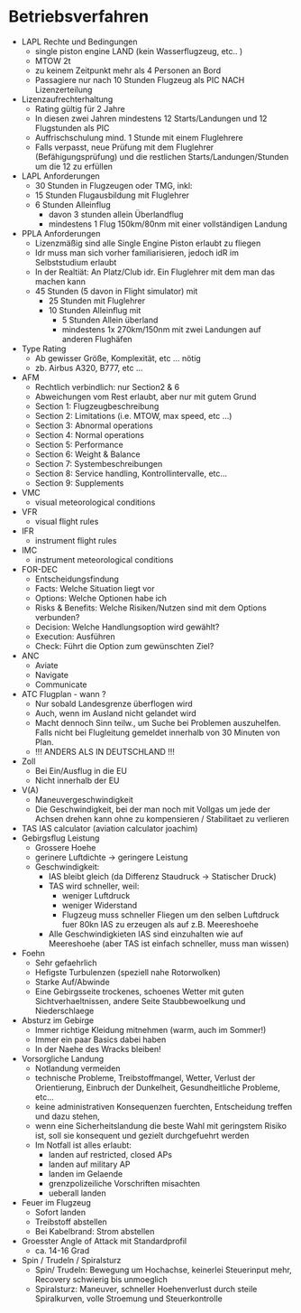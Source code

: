# Betriebsverfahren
- LAPL Rechte und Bedingungen
	- single piston engine LAND (kein Wasserflugzeug, etc.. )
	- MTOW 2t
	- zu keinem Zeitpunkt mehr als 4 Personen an Bord
	- Passagiere nur nach 10 Stunden Flugzeug als PIC NACH Lizenzerteilung
- Lizenzaufrechterhaltung
	- Rating gültig für 2 Jahre
	- In diesen zwei Jahren mindestens 12 Starts/Landungen und 12 Flugstunden als PIC
	- Auffrischschulung mind. 1 Stunde mit einem Fluglehrere
	- Falls verpasst, neue Prüfung mit dem Fluglehrer (Befähigungsprüfung) und die restlichen Starts/Landungen/Stunden um die 12 zu erfüllen
- LAPL Anforderungen
	- 30 Stunden in Flugzeugen oder TMG, inkl:
	- 15 Stunden Flugausbildung mit Fluglehrer
	- 6 Stunden Alleinflug
		- davon 3 stunden allein Überlandflug
		- mindestens 1 Flug 150km/80nm mit einer vollständigen Landung
- PPLA Anforderungen
	- Lizenzmäßig sind alle Single Engine Piston erlaubt zu fliegen
	- Idr muss man sich vorher familiarisieren, jedoch idR im Selbststudium erlaubt
	- In der Realtiät: An Platz/Club idr. Ein Fluglehrer mit dem man das machen kann
	- 45 Stunden (5 davon in Flight simulator) mit
		- 25 Stunden mit Fluglehrer
		- 10 Stunden Alleinflug mit
			- 5 Stunden Allein überland
			- mindestens 1x 270km/150nm mit zwei Landungen auf anderen Flughäfen
- Type Rating
	- Ab gewisser Größe, Komplexität, etc … nötig
	- zb. Airbus A320, B777, etc …
- AFM
	- Rechtlich verbindlich: nur Section2 & 6
	- Abweichungen vom Rest erlaubt, aber nur mit gutem Grund
	- Section 1: Flugzeugbeschreibung
	- Section 2: Limitations (i.e. MTOW, max speed, etc ...)
	- Section 3: Abnormal operations
	- Section 4: Normal operations
	- Section 5: Performance
	- Section 6: Weight & Balance
	- Section 7: Systembeschreibungen
	- Section 8: Service handling, Kontrollintervalle, etc...
	- Section 9: Supplements
- VMC
	- visual meteorological conditions
- VFR
	- visual flight rules
- IFR
	- instrument flight rules
- IMC
	- instrument meteorological conditions
- FOR-DEC
	- Entscheidungsfindung
	- Facts: Welche Situation liegt vor
	- Options: Welche Optionen habe ich
	- Risks & Benefits: Welche Risiken/Nutzen sind mit dem Options verbunden?
	- Decision: Welche Handlungsoption wird gewählt?
	- Execution: Ausführen
	- Check: Führt die Option zum gewünschten Ziel?
- ANC
	- Aviate
	- Navigate
	- Communicate
- ATC Flugplan - wann ?
	- Nur sobald Landesgrenze überflogen wird
	- Auch, wenn im Ausland nicht gelandet wird
	- Macht dennoch Sinn teilw., um Suche bei Problemen auszuhelfen. Falls nicht bei Flugleitung gemeldet innerhalb von 30 Minuten von Plan.
	- !!! ANDERS ALS IN DEUTSCHLAND !!!
- Zoll
	- Bei Ein/Ausflug in die EU
	- Nicht innerhalb der EU
- V(A)
    - Maneuvergeschwindigkeit
    - Die Geschwindigkeit, bei der man noch mit Vollgas um jede der Achsen drehen kann ohne zu kompensieren / Stabilitaet zu verlieren
- TAS IAS calculator (aviation calculator joachim)
- Gebirgsflug Leistung
  - Grossere Hoehe
  - gerinere Luftdichte -> geringere Leistung
  - Geschwindigkeit:
    - IAS bleibt gleich (da Differenz Staudruck -> Statischer Druck)
    - TAS wird schneller, weil:
      - weniger Luftdruck
      - weniger Widerstand
      - Flugzeug muss schneller Fliegen um den selben Luftdruck fuer 80kn IAS zu erzeugen als auf z.B. Meereshoehe
    - Alle Geschwindigkieten IAS sind einzuhalten wie auf Meereshoehe (aber TAS ist einfach schneller, muss man wissen)
- Foehn
  - Sehr gefaehrlich
  - Hefigste Turbulenzen (speziell nahe Rotorwolken)
  - Starke Auf/Abwinde
  - Eine Gebirgsseite trockenes, schoenes Wetter mit guten Sichtverhaeltnissen, andere Seite Staubbewoelkung und Niederschlaege
- Absturz im Gebirge
  - Immer richtige Kleidung mitnehmen (warm, auch im Sommer!)
  - Immer ein paar Basics dabei haben
  - In der Naehe des Wracks bleiben!
- Vorsorgliche Landung
  - Notlandung vermeiden
  - technische Probleme, Treibstoffmangel, Wetter, Verlust der Orientierung, Einbruch der Dunkelheit, Gesundheitliche Probleme, etc...
  - keine administrativen Konsequenzen fuerchten, Entscheidung treffen und dazu stehen, 
  - wenn eine Sicherheitslandung die beste Wahl mit geringstem Risiko ist, soll sie konsequent und gezielt durchgefuehrt werden
  - Im Notfall ist alles erlaubt:
    - landen auf restricted, closed APs
    - landen auf military AP
    - landen im Gelaende
    - grenzpolizeiliche Vorschriften misachten
    - ueberall landen
- Feuer im Flugzeug
  - Sofort landen
  - Treibstoff abstellen
  - Bei Kabelbrand: Strom abstellen
- Groesster Angle of Attack mit Standardprofil
  - ca. 14-16 Grad
- Spin / Trudeln / Spiralsturz
  - Spin/ Trudeln: Bewegung um Hochachse, keinerlei Steuerinput mehr, Recovery schwierig bis unmoeglich
  - Spiralsturz: Maneuver, schneller Hoehenverlust durch steile Spiralkurven, volle Stroemung und Steuerkontrolle
